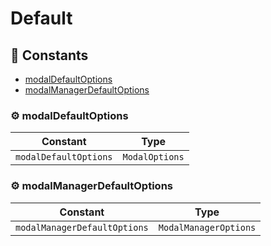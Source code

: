 # Default

## :wrench: Constants

- [modalDefaultOptions](#gear-modaldefaultoptions)
- [modalManagerDefaultOptions](#gear-modalmanagerdefaultoptions)

### :gear: modalDefaultOptions

| Constant | Type |
| ---------- | ---------- |
| `modalDefaultOptions` | `ModalOptions` |

### :gear: modalManagerDefaultOptions

| Constant | Type |
| ---------- | ---------- |
| `modalManagerDefaultOptions` | `ModalManagerOptions` |


